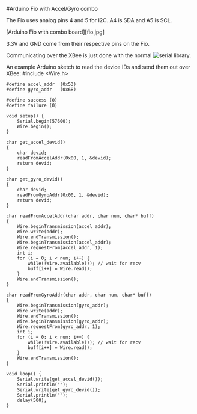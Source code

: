 #Arduino Fio with Accel/Gyro combo

The Fio uses analog pins 4 and 5 for I2C. A4 is SDA and A5 is SCL.

[Arduino Fio with combo board][fio.jpg]

3.3V and GND come from their respective pins on the Fio.

Communicating over the XBee is just done with the normal 
![serial library](http://arduino.cc/en/Reference/serial).

An example Arduino sketch to read the device IDs and send them out over XBee:
#include <Wire.h>

    #define accel_addr  (0x53)
    #define gyro_addr   (0x68)

    #define success (0)
    #define failure (0)

    void setup() {
        Serial.begin(57600);
        Wire.begin();
    }

    char get_accel_devid()
    {
        char devid;
        readFromAccelAddr(0x00, 1, &devid);
        return devid;
    }

    char get_gyro_devid()
    {
        char devid;
        readFromGyroAddr(0x00, 1, &devid);
        return devid;
    }

    char readFromAccelAddr(char addr, char num, char* buff) 
    {
        Wire.beginTransmission(accel_addr);
        Wire.write(addr);
        Wire.endTransmission();
        Wire.beginTransmission(accel_addr);
        Wire.requestFrom(accel_addr, 1); 
        int i;
        for (i = 0; i < num; i++) {
            while(!Wire.available()); // wait for recv
            buff[i++] = Wire.read();
        }
        Wire.endTransmission();
    }

    char readFromGyroAddr(char addr, char num, char* buff) 
    {
        Wire.beginTransmission(gyro_addr);
        Wire.write(addr);
        Wire.endTransmission();
        Wire.beginTransmission(gyro_addr);
        Wire.requestFrom(gyro_addr, 1); 
        int i;
        for (i = 0; i < num; i++) {
            while(!Wire.available()); // wait for recv
            buff[i++] = Wire.read();
        }
        Wire.endTransmission();
    }

    void loop() {
        Serial.write(get_accel_devid());
        Serial.println("");
        Serial.write(get_gyro_devid());
        Serial.println("");
        delay(500);
    }


